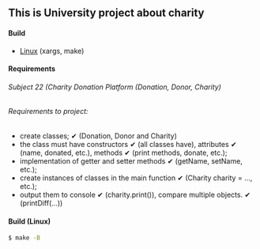 ## This is University project about charity
#### Build
- [Linux](#build-linux) (xargs, make)
#### Requirements

###### Subject 22 (Charity Donation Platform (Donation, Donor, Charity)

###### Requirements to project:
- create classes; ✔ (Donation, Donor and Charity)
- the class must have constructors ✔ (all classes have), attributes ✔ (name, donated, etc.), methods ✔ (print methods, donate, etc.);
- implementation of getter and setter methods ✔ (getName, setName, etc.);
- create instances of classes in the main function ✔ (Charity charity = ..., etc.);
- output them to console ✔ (charity.print()), compare multiple objects. ✔ (printDiff(...))
#### Build (Linux)
```bash Bash
$ make -B
```
